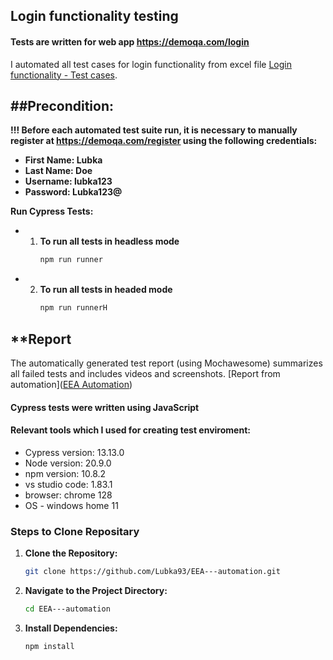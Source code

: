 ## Login functionality testing

#### Tests are written for web app https://demoqa.com/login

I automated all test cases for login functionality from excel file [Login functionality  - Test cases]().

##Precondition:
-
**!!! Before each automated test suite run, it is necessary to manually register at https://demoqa.com/register using the following credentials:**

- **First Name: Lubka**
- **Last Name: Doe**
- **Username: lubka123**
- **Password: Lubka123@**

**Run Cypress Tests:**

- 1. **To run all tests in headless mode**
        ```bash
        npm run runner
        ```
- 2. **To run all tests in headed mode**
        ```bash
        npm run runnerH
        ```

**Report
-
The automatically generated test report (using Mochawesome) summarizes all failed tests and includes videos and screenshots. [Report from automation](<a href="https://lubka93.github.io/EEA---automation/" target="_blank">EEA Automation</a>)



#### Cypress tests were written using JavaScript

#### Relevant tools which I used for creating test enviroment:

- Cypress version: 13.13.0
- Node version: 20.9.0
- npm version: 10.8.2 
- vs studio code: 1.83.1
- browser: chrome 128
- OS - windows home 11



### Steps to Clone Repositary

1. **Clone the Repository:**
    ```bash
    git clone https://github.com/Lubka93/EEA---automation.git

2. **Navigate to the Project Directory:**
    ```bash
    cd EEA---automation
    ```

3. **Install Dependencies:**
    ```bash
    npm install
    ```


